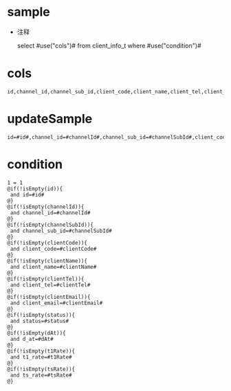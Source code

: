 sample
===
* 注释

	select #use("cols")# from client_info_t  where  #use("condition")#

cols
===
	id,channel_id,channel_sub_id,client_code,client_name,client_tel,client_email,status,d_at,t1_rate,ts_rate

updateSample
===
	
	id=#id#,channel_id=#channelId#,channel_sub_id=#channelSubId#,client_code=#clientCode#,client_name=#clientName#,client_tel=#clientTel#,client_email=#clientEmail#,status=#status#,d_at=#dAt#,t1_rate=#t1Rate#,ts_rate=#tsRate#

condition
===

	1 = 1  
	@if(!isEmpty(id)){
	 and id=#id#
	@}
	@if(!isEmpty(channelId)){
	 and channel_id=#channelId#
	@}
	@if(!isEmpty(channelSubId)){
	 and channel_sub_id=#channelSubId#
	@}
	@if(!isEmpty(clientCode)){
	 and client_code=#clientCode#
	@}
	@if(!isEmpty(clientName)){
	 and client_name=#clientName#
	@}
	@if(!isEmpty(clientTel)){
	 and client_tel=#clientTel#
	@}
	@if(!isEmpty(clientEmail)){
	 and client_email=#clientEmail#
	@}
	@if(!isEmpty(status)){
	 and status=#status#
	@}
	@if(!isEmpty(dAt)){
	 and d_at=#dAt#
	@}
	@if(!isEmpty(t1Rate)){
	 and t1_rate=#t1Rate#
	@}
	@if(!isEmpty(tsRate)){
	 and ts_rate=#tsRate#
	@}
	
	